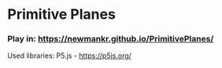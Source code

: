 # Primitive Planes

### Play in: https://newmankr.github.io/PrimitivePlanes/

Used libraries: 
  P5.js - https://p5js.org/
